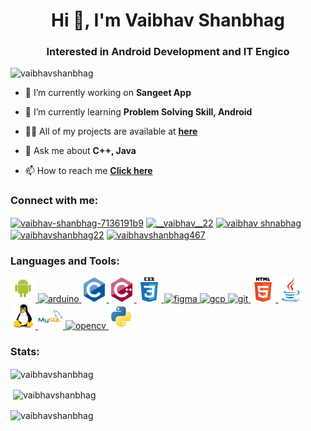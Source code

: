 <h1 align="center">Hi 👋, I'm Vaibhav Shanbhag</h1>
<h3 align="center">Interested in Android Development and IT Engico</h3>

<p align="left"> <img src="https://komarev.com/ghpvc/?username=vaibhavshanbhag&label=Profile%20views&color=0e75b6&style=flat" alt="vaibhavshanbhag" /> </p>

- 🔭 I’m currently working on **Sangeet App**

- 🌱 I’m currently learning **Problem Solving Skill, Android**

- 👨‍💻 All of my projects are available at [**here**](https://github.com/VaibhavShanbhag?tab=repositories)

- 💬 Ask me about **C++, Java**

- 📫 How to reach me [**Click here**](mailto:vaibhavshanbhag467@gmail.com)

<h3 align="left">Connect with me:</h3>
<p align="left">
<a href="https://linkedin.com/in/vaibhav-shanbhag-7136191b9" target="blank"><img align="center" src="https://raw.githubusercontent.com/rahuldkjain/github-profile-readme-generator/master/src/images/icons/Social/linked-in-alt.svg" alt="vaibhav-shanbhag-7136191b9" height="30" width="40" /></a>
<a href="https://instagram.com/__vaibhav__22" target="blank"><img align="center" src="https://raw.githubusercontent.com/rahuldkjain/github-profile-readme-generator/master/src/images/icons/Social/instagram.svg" alt="__vaibhav__22" height="30" width="40" /></a>
<a href="https://www.youtube.com/channel/UC2_DjSDqHzxGDf7ltu75cmw" target="blank"><img align="center" src="https://raw.githubusercontent.com/rahuldkjain/github-profile-readme-generator/master/src/images/icons/Social/youtube.svg" alt="vaibhav shnabhag" height="30" width="40" /></a>
<a href="https://www.leetcode.com/vaibhavshanbhag22" target="blank"><img align="center" src="https://raw.githubusercontent.com/rahuldkjain/github-profile-readme-generator/master/src/images/icons/Social/leet-code.svg" alt="vaibhavshanbhag22" height="30" width="40" /></a>
<a href="https://auth.geeksforgeeks.org/user/vaibhavshanbhag467" target="blank"><img align="center" src="https://raw.githubusercontent.com/rahuldkjain/github-profile-readme-generator/master/src/images/icons/Social/geeks-for-geeks.svg" alt="vaibhavshanbhag467" height="30" width="40" /></a>
</p>

<h3 align="left">Languages and Tools:</h3>
<p align="left"> <a href="https://developer.android.com" target="_blank"> <img src="https://raw.githubusercontent.com/devicons/devicon/master/icons/android/android-original-wordmark.svg" alt="android" width="40" height="40"/> </a> <a href="https://www.arduino.cc/" target="_blank"> <img src="https://cdn.worldvectorlogo.com/logos/arduino-1.svg" alt="arduino" width="40" height="40"/> </a> <a href="https://www.cprogramming.com/" target="_blank"> <img src="https://raw.githubusercontent.com/devicons/devicon/master/icons/c/c-original.svg" alt="c" width="40" height="40"/> </a> <a href="https://www.w3schools.com/cpp/" target="_blank"> <img src="https://raw.githubusercontent.com/devicons/devicon/master/icons/cplusplus/cplusplus-original.svg" alt="cplusplus" width="40" height="40"/> </a> <a href="https://www.w3schools.com/css/" target="_blank"> <img src="https://raw.githubusercontent.com/devicons/devicon/master/icons/css3/css3-original-wordmark.svg" alt="css3" width="40" height="40"/> </a> <a href="https://www.figma.com/" target="_blank"> <img src="https://www.vectorlogo.zone/logos/figma/figma-icon.svg" alt="figma" width="40" height="40"/> </a> <a href="https://cloud.google.com" target="_blank"> <img src="https://www.vectorlogo.zone/logos/google_cloud/google_cloud-icon.svg" alt="gcp" width="40" height="40"/> </a> <a href="https://git-scm.com/" target="_blank"> <img src="https://www.vectorlogo.zone/logos/git-scm/git-scm-icon.svg" alt="git" width="40" height="40"/> </a> <a href="https://www.w3.org/html/" target="_blank"> <img src="https://raw.githubusercontent.com/devicons/devicon/master/icons/html5/html5-original-wordmark.svg" alt="html5" width="40" height="40"/> </a> <a href="https://www.java.com" target="_blank"> <img src="https://raw.githubusercontent.com/devicons/devicon/master/icons/java/java-original.svg" alt="java" width="40" height="40"/> </a> <a href="https://www.linux.org/" target="_blank"> <img src="https://raw.githubusercontent.com/devicons/devicon/master/icons/linux/linux-original.svg" alt="linux" width="40" height="40"/> </a> <a href="https://www.mysql.com/" target="_blank"> <img src="https://raw.githubusercontent.com/devicons/devicon/master/icons/mysql/mysql-original-wordmark.svg" alt="mysql" width="40" height="40"/> </a> <a href="https://opencv.org/" target="_blank"> <img src="https://www.vectorlogo.zone/logos/opencv/opencv-icon.svg" alt="opencv" width="40" height="40"/> </a> <a href="https://www.python.org" target="_blank"> <img src="https://raw.githubusercontent.com/devicons/devicon/master/icons/python/python-original.svg" alt="python" width="40" height="40"/> </a> </p>

<h3 align="left">Stats:</h3>
<p><img align="center" src="https://github-readme-stats.vercel.app/api/top-langs?username=vaibhavshanbhag&show_icons=true&locale=en&layout=compact" alt="vaibhavshanbhag" /></p>

<p>&nbsp;<img align="center" src="https://github-readme-stats.vercel.app/api?username=vaibhavshanbhag&show_icons=true&locale=en" alt="vaibhavshanbhag" /></p>

<p><img align="center" src="https://github-readme-streak-stats.herokuapp.com/?user=vaibhavshanbhag&" alt="vaibhavshanbhag" /></p>
